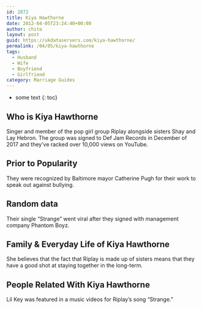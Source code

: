 ```yaml
---
id: 2872
title: Kiya Hawthorne
date: 2012-04-05T23:24:40+00:00
author: chito
layout: post
guid: https://ukdataservers.com/kiya-hawthorne/
permalink: /04/05/kiya-hawthorne
tags:
  - Husband
  - Wife
  - Boyfriend
  - Girlfriend
category: Marriage Guides
---
```


* some text
{: toc}
          
          
## Who is  Kiya Hawthorne
                  
                  
                  
Singer and member of the pop girl group Riplay alongside sisters Shay and Lay Hebron. The group was signed to Def Jam Records in December of 2017 and they&#8217;ve racked over 10,000 views on YouTube.
                  
                
                
                
## Prior to Popularity 
                  
                  
                  
They were recognized by Baltimore mayor Catherine Pugh for their work to speak out against bullying. 
                  
                
                
                
## Random data 
                  
                  
                  
Their single &#8220;Strange&#8221; went viral after they signed with management company Phantom Boyz. 
                  
                
                
                
## Family & Everyday Life of Kiya Hawthorne
                  
                  
                  
She believes that the fact that Riplay is made up of sisters means that they have a good shot at staying together in the long-term. 
                  
                
                
                
## People Related With  Kiya Hawthorne
                  
                  
                  
Lil Key was featured in a music videos for Riplay&#8217;s song &#8220;Strange.&#8221;
                  
                
              
            
          
          
          
    
    
  
